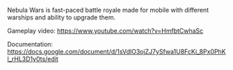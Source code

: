 Nebula Wars is fast-paced battle royale made for mobile with different warships and ability to upgrade them.

Gameplay video: https://www.youtube.com/watch?v=HmfbtCwhaSc

Documentation: https://docs.google.com/document/d/1sVdlO3ojZJ7ySfwa1U8FcKi_8Px0PhKl_rHL3D1y0ts/edit
